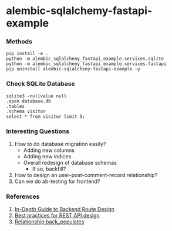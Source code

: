# alembic-sqlalchemy-fastapi-example

### Methods
```
pip install -e .
python -m alembic_sqlalchemy_fastapi_example.services.sqlite
python -m alembic_sqlalchemy_fastapi_example.services.fastapi
pip uninstall alembic-sqlalchemy-fastapi-example -y
```

### Check SQLite Database
```
sqlite3 -nullvalue null
.open database.db
.tables
.schema visitor
select * from visitor limit 5;
```

### Interesting Questions
1. How to do database migration easily?
    - Adding new columns
    - Adding new indices
    - Overall redesign of database schemas
        - If so, backfill?
2. How to design an user-post-comment-record relationship?
3. Can we do ab-testing for frontend?

### References
1. [In-Depth Guide to Backend Route Design](https://softgrade.org/in-depth-guide-to-backend-route-design/)
2. [Best practices for REST API design](https://stackoverflow.blog/2020/03/02/best-practices-for-rest-api-design/)
3. [Relationship back_populates](https://sqlmodel.tiangolo.com/tutorial/relationship-attributes/back-populates/)
